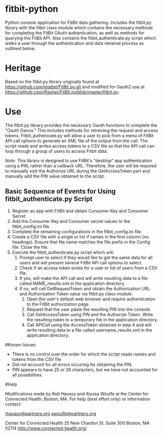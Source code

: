 fitbit-python
=============

Python console application for FitBit data gathering. Includes the fitbit.py library with the fitbit class module which contains the necessary methods for completing the FitBit OAuth authentication, as well as methods for querying the FitBit API. Also contains the fitbit_authenticate.py script which walks a user through the authentication and data retreival process as outlined below.

# Heritage

Based on the fitbit.py library originally found at https://github.com/jplattel/FitBit.py.git and modified for Oauth2 use at https://github.com/jflasher/FitBit.py/blob/master/fitbit.py.

# Use

The fitbit.py library provides the necessary Oauth functions to complete the "Oauth Dance." This includes methods for retreiving the request and access tokens. 
Fitbit_authenicate.py will allow a user to pick from a menu of FitBit API call options to generate an XML file of the output from the call. The script reads and
writes access tokens to a CSV file so that the API call can loop through a group of users to access Fitbit data.
 

*Note:* This library is designed to use FitBit's "desktop" app authentication using a PIN, rather than a callback URL. Therefore, the user will be required to manually visit the Authorize URL during the GetAccessToken part and manually add the PIN value obtained to the script.

## Basic Sequence of Events for Using fitbit_authenticate.py Script

1. Register an app with FitBit and obtain Cunsumer Key and Consumer Secret.
2. Add the Consumer Key and Consumer secret values to the fitbit_config.ini file.
3. Complete the remaining configurations in the fitbit_config.ini file.
4. Create a CSV file with a single or list if names in the first column (no headings). Ensure that file name matches the file prefix in the Config file. Close the file.
4. Execute the fitbit_authenticate.py script which will:
	1. Prompt user to select if they would like to get the same data for all users and will present several FitBit API call options to select. 
	2. Check if an access token exists for a user or list of users from a CSV file.
	3. If yes, will make the API call and will write resulting data to a file called NAME_results.xml in the application directory.
	4. If no, will call GetRequestToken and obtain the Authorization URL and Authorization Token value via fitbit.py class module.
		1. Open the user's default web browser and require authentication to the FitBit authorization page.
		2. Request that the user paste the resulting PIN into the console.
		3. Call GetAccessToken using PIN and the Authorize Token. Write the resulting token to a temporary file in the application directory.
		4. Call APICall using the AccessToken obtained in step 4 and will write resulting data to a file called username_results.xml in the application directory.
	
#Known Issues
- There is no control over the order for which the script reads names and tokens from the CSV file
- Did not account for all errors occuring for obtaining the PIN.
- PIN appears to have 25 or 26 characters, but we have not accounted for all possibilities.

#Help

Modifications made by Rob Havasy and Alyssa Woulfe at the Center for Connected Health, Boston, MA.
For help (best effort only) or information contact:

rhavasy@partners.org
awoulfe@partners.org

Center for Connected Health
25 New Chardon St.
Suite 300
Boston, MA 02114
http://www.connected-health.org/

